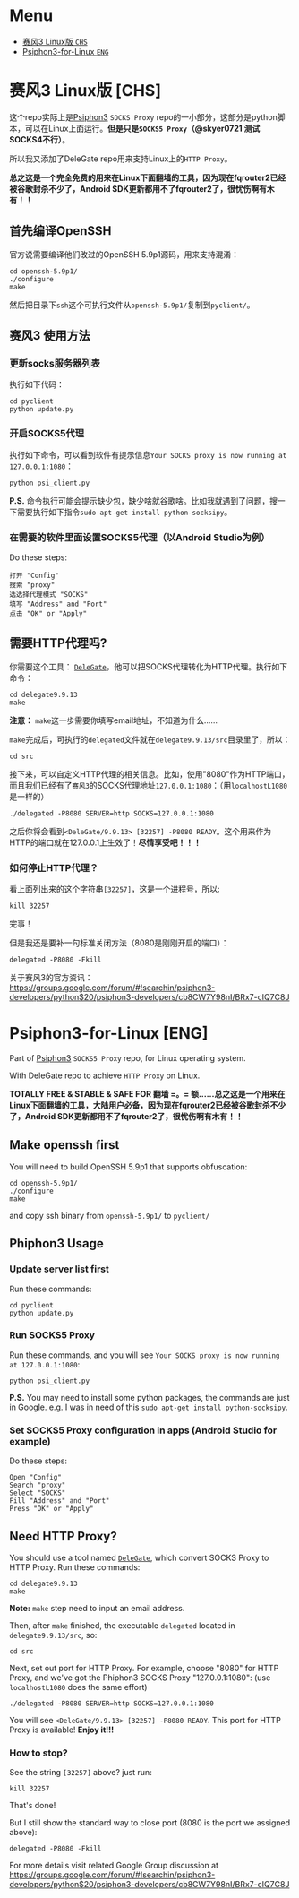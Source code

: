 # Menu

- [赛风3 Linux版 `CHS`](#chs)
- [Psiphon3-for-Linux `ENG`](#eng)


# <a id="chs"></a>赛风3 Linux版 [CHS]
这个repo实际上是[Psiphon3](https://bitbucket.org/psiphon/psiphon-circumvention-system) `SOCKS Proxy` repo的一小部分，这部分是python脚本，可以在Linux上面运行。**但是只是`SOCKS5 Proxy`（@skyer0721 测试SOCKS4不行）**。

所以我又添加了DeleGate repo用来支持Linux上的`HTTP Proxy`。

**总之这是一个完全免费的用来在Linux下面翻墙的工具，因为现在fqrouter2已经被谷歌封杀不少了，Android SDK更新都用不了fqrouter2了，很忧伤啊有木有！！**

## 首先编译OpenSSH

官方说需要编译他们改过的OpenSSH 5.9p1源码，用来支持混淆：

    cd openssh-5.9p1/
    ./configure
    make
然后把目录下`ssh`这个可执行文件从`openssh-5.9p1/`复制到`pyclient/`。

## 赛风3 使用方法

### 更新socks服务器列表

执行如下代码：

    cd pyclient
    python update.py

### 开启SOCKS5代理

执行如下命令，可以看到软件有提示信息`Your SOCKS proxy is now running at 127.0.0.1:1080`：

    python psi_client.py

**P.S.** 命令执行可能会提示缺少包，缺少啥就谷歌啥。比如我就遇到了问题，搜一下需要执行如下指令`sudo apt-get install python-socksipy`。

### 在需要的软件里面设置SOCKS5代理（以Android Studio为例）

Do these steps:

    打开 "Config"
    搜索 "proxy"
    选选择代理模式 "SOCKS"
    填写 "Address" and "Port"
    点击 "OK" or "Apply"

## 需要HTTP代理吗?

你需要这个工具： [`DeleGate`](http://delegate.hpcc.jp/)，他可以把SOCKS代理转化为HTTP代理。执行如下命令：

    cd delegate9.9.13
    make

**注意：** `make`这一步需要你填写email地址，不知道为什么……

`make`完成后，可执行的`delegated`文件就在`delegate9.9.13/src`目录里了，所以：

    cd src

接下来，可以自定义HTTP代理的相关信息。比如，使用"8080"作为HTTP端口，而且我们已经有了`赛风3`的SOCKS代理地址`127.0.0.1:1080`：（用`localhostL1080`是一样的）

    ./delegated -P8080 SERVER=http SOCKS=127.0.0.1:1080

之后你将会看到`<DeleGate/9.9.13> [32257] -P8080 READY`。这个用来作为HTTP的端口就在127.0.0.1上生效了！**尽情享受吧！！！**

### 如何停止HTTP代理？

看上面列出来的这个字符串`[32257]`，这是一个进程号，所以:

    kill 32257

完事！

但是我还是要补一句标准关闭方法（8080是刚刚开启的端口）：

    delegated -P8080 -Fkill

关于赛风3的官方资讯：
https://groups.google.com/forum/#!searchin/psiphon3-developers/python$20/psiphon3-developers/cb8CW7Y98nI/BRx7-cIQ7C8J

# <a id="eng"></a>Psiphon3-for-Linux [ENG]
Part of [Psiphon3](https://bitbucket.org/psiphon/psiphon-circumvention-system) `SOCKS5 Proxy` repo, for Linux operating system.

With DeleGate repo to achieve `HTTP Proxy` on Linux.

**TOTALLY FREE & STABLE & SAFE FOR 翻墙 =。= 额……总之这是一个用来在Linux下面翻墙的工具，大陆用户必备，因为现在fqrouter2已经被谷歌封杀不少了，Android SDK更新都用不了fqrouter2了，很忧伤啊有木有！！**

## Make openssh first

You will need to build OpenSSH 5.9p1 that supports obfuscation:

    cd openssh-5.9p1/
    ./configure
    make

and copy ssh binary from `openssh-5.9p1/` to `pyclient/`

## Phiphon3 Usage

### Update server list first

Run these commands:

    cd pyclient
    python update.py

### Run SOCKS5 Proxy

Run these commands, and you will see `Your SOCKS proxy is now running at 127.0.0.1:1080`:

    python psi_client.py

**P.S.** You may need to install some python packages, the commands are just in Google. e.g. I was in need of this `sudo apt-get install python-socksipy`.

### Set SOCKS5 Proxy configuration in apps (Android Studio for example)

Do these steps:

    Open "Config"
    Search "proxy"
    Select "SOCKS"
    Fill "Address" and "Port"
    Press "OK" or "Apply"

## Need HTTP Proxy?

You should use a tool named [`DeleGate`](http://delegate.hpcc.jp/), which convert SOCKS Proxy to HTTP Proxy. Run these commands:

    cd delegate9.9.13
    make

**Note:** `make` step need to input an email address.

Then, after `make` finished, the executable `delegated` located in `delegate9.9.13/src`, so:

    cd src

Next, set out port for HTTP Proxy. For example, choose "8080" for HTTP Proxy, and we've got the Phiphon3 SOCKS Proxy "127.0.0.1:1080": (use `localhostL1080` does the same effort)

    ./delegated -P8080 SERVER=http SOCKS=127.0.0.1:1080

You will see `<DeleGate/9.9.13> [32257] -P8080 READY`. This port for HTTP Proxy is available! **Enjoy it!!!**

### How to stop?

See the string `[32257]` above? just run:

    kill 32257

That's done!

But I still show the standard way to close port (8080 is the port we assigned above):

    delegated -P8080 -Fkill

For more details visit related Google Group discussion at
https://groups.google.com/forum/#!searchin/psiphon3-developers/python$20/psiphon3-developers/cb8CW7Y98nI/BRx7-cIQ7C8J
